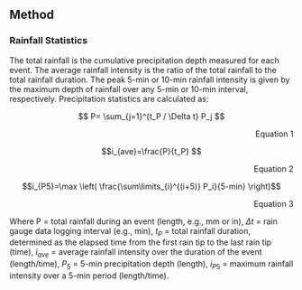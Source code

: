 ## **Method** 

### Rainfall Statistics

The total rainfall is the cumulative precipitation depth measured for each event. The average rainfall intensity is the ratio of the total rainfall to the total rainfall duration. The peak 5-min or 10-min rainfall intensity is given by the maximum depth of rainfall over any 5-min or 10-min interval, respectively. Precipitation statistics are calculated as: <br>


$$ P= \sum_{j=1}^{t_P / \Delta t}   P_j  $$
<div align="right"> 
Equation 1
</div>

$$i_{ave}=\frac{P}{t_P} $$ 
<div align="right"> 
Equation 2
</div>


$$i_{P5}=\max \left( \frac{\sum\limits_{i}^{(i+5)} P_i}{5-min} \right)$$
<div align="right"> 
Equation 3
</div>


Where P = total rainfall during an event (length, e.g., mm or in), $\Delta t$ = rain gauge data logging interval (e.g., min), $t_P$ = total rainfall duration, determined as the elapsed time from the first rain tip to the last rain tip (time), $i_{ave}$ = average rainfall intensity over the duration of the event (length/time), $P_5$ = 5-min precipitation depth (length), $i_{P5}$ = maximum rainfall intensity over a 5-min period (length/time).

